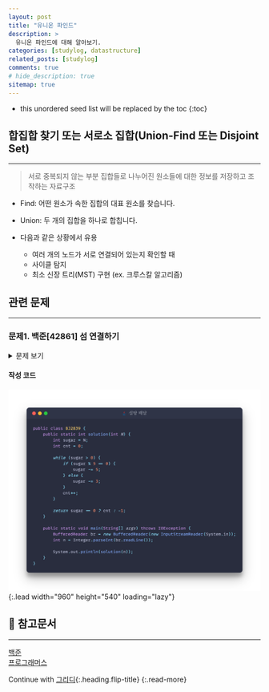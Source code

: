 ```yaml
---
layout: post
title: "유니온 파인드"
description: >
  유니온 파인드에 대해 알아보기.
categories: [studylog, datastructure]
related_posts: [studylog]
comments: true
# hide_description: true
sitemap: true
---
```


* this unordered seed list will be replaced by the toc
{:toc}

## 합집합 찾기 또는 서로소 집합(Union-Find 또는 Disjoint Set)
<hr/>

> 서로 중복되지 않는 부분 집합들로 나누어진 원소들에 대한 정보를 저장하고 조작하는 자료구조

- Find: 어떤 원소가 속한 집합의 대표 원소를 찾습니다.
- Union: 두 개의 집합을 하나로 합칩니다.

- 다음과 같은 상황에서 유용 
    - 여러 개의 노드가 서로 연결되어 있는지 확인할 때
    - 사이클 탐지
    - 최소 신장 트리(MST) 구현 (ex. 크루스칼 알고리즘)

## 관련 문제
<hr/>

### 문제1. 백준[42861] 섬 연결하기
<details>
 <summary>문제 보기</summary>
<div markdown=1>
 ![image](/assets/study/algorithm/greedy/bj2839a.png){:.lead width="960" height="540" loading="lazy"}
</div>
</details>

#### 작성 코드
![image](/assets/study/algorithm/greedy/bj2839b.png){:.lead width="960" height="540" loading="lazy"}

## 📄 참고문서
<hr/>
<a href="https://www.acmicpc.net/">백준</a><br>
<a href="https://school.programmers.co.kr/">프로그래머스</a> 

Continue with [그리디](2023-04-01-그리디.md){:.heading.flip-title}
{:.read-more}